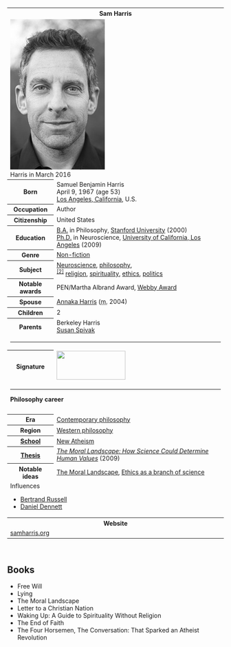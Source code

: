 <table class="infobox vcard">
<tbody>
<tr>
<th colspan="2">
<div class="fn">Sam Harris</div>
</th>
</tr>
<tr>
<td colspan="2"><a class="image" title="Harris in March 2016" href="Sam_Harris_2016_(cropped).jpg"><img src="Sam_Harris_2016_(cropped).jpg" alt="Harris in March 2016" width="220" height="349" data-file-width="2518" data-file-height="3992" /></a>
<div>Harris in March 2016</div>
</td>
</tr>
<tr>
<th scope="row">Born</th>
<td>Samuel Benjamin Harris<br />April 9, 1967<span class="noprint ForceAgeToShow">&nbsp;(age&nbsp;53)</span><br /><a title="Los Angeles" href="https://en.wikipedia.org/wiki/Los_Angeles">Los Angeles, California</a>, U.S.</td>
</tr>
<tr>
<th scope="row">Occupation</th>
<td class="role">Author</td>
</tr>
<tr>
<th scope="row">Citizenship</th>
<td>United States</td>
</tr>
<tr>
<th scope="row">Education</th>
<td><a title="Bachelor of Arts" href="https://en.wikipedia.org/wiki/Bachelor_of_Arts">B.A.</a>&nbsp;in Philosophy,&nbsp;<a title="Stanford University" href="https://en.wikipedia.org/wiki/Stanford_University">Stanford University</a>&nbsp;(2000)<br /><a class="mw-redirect" title="Ph.D." href="https://en.wikipedia.org/wiki/Ph.D.">Ph.D.</a>&nbsp;in Neuroscience,&nbsp;<a title="University of California, Los Angeles" href="https://en.wikipedia.org/wiki/University_of_California,_Los_Angeles">University of California, Los Angeles</a>&nbsp;(2009)</td>
</tr>
<tr>
<th scope="row">Genre</th>
<td class="category"><a class="mw-redirect" title="Non-fiction" href="https://en.wikipedia.org/wiki/Non-fiction">Non-fiction</a></td>
</tr>
<tr>
<th scope="row">Subject</th>
<td><a title="Neuroscience" href="https://en.wikipedia.org/wiki/Neuroscience">Neuroscience</a>,&nbsp;<a title="Philosophy" href="https://en.wikipedia.org/wiki/Philosophy">philosophy</a>,<sup id="cite_ref-pardi_2-0" class="reference"><a href="https://en.wikipedia.org/wiki/Sam_Harris#cite_note-pardi-2">[2]</a></sup>&nbsp;<a title="Religion" href="https://en.wikipedia.org/wiki/Religion">religion</a>,&nbsp;<a title="Spirituality" href="https://en.wikipedia.org/wiki/Spirituality">spirituality</a>,&nbsp;<a title="Ethics" href="https://en.wikipedia.org/wiki/Ethics">ethics</a>,&nbsp;<a title="Politics" href="https://en.wikipedia.org/wiki/Politics">politics</a></td>
</tr>
<tr>
<th scope="row">Notable awards</th>
<td>PEN/Martha Albrand Award,&nbsp;<a title="Webby Award" href="https://en.wikipedia.org/wiki/Webby_Award">Webby Award</a></td>
</tr>
<tr>
<th scope="row">Spouse</th>
<td>
<div><a title="Annaka Harris" href="https://en.wikipedia.org/wiki/Annaka_Harris">Annaka Harris</a>&nbsp;(<abbr title="married">m.</abbr>&nbsp;2004)</div>
</td>
</tr>
<tr>
<th scope="row">Children</th>
<td>2</td>
</tr>
<tr>
<th scope="row">Parents</th>
<td>Berkeley Harris<br /><a title="Susan Harris" href="https://en.wikipedia.org/wiki/Susan_Harris">Susan Spivak</a></td>
</tr>
<tr>
<td colspan="2"><hr /></td>
</tr>
<tr>
<th scope="row">Signature</th>
<td><a class="image" href="160px-Sam_Harris_signature.svg.png"><img src="160px-Sam_Harris_signature.svg.png" srcset="160px-Sam_Harris_signature.svg.png" alt="" width="160" height="67" data-file-width="525" data-file-height="220" /></a></td>
</tr>
<tr>
<td colspan="2"><hr /><strong>Philosophy career</strong></td>
</tr>
<tr>
<td colspan="2">&nbsp;</td>
</tr>
<tr>
<th scope="row">Era</th>
<td class="category"><a title="Contemporary philosophy" href="https://en.wikipedia.org/wiki/Contemporary_philosophy">Contemporary philosophy</a></td>
</tr>
<tr>
<th scope="row">Region</th>
<td class="category"><a title="Western philosophy" href="https://en.wikipedia.org/wiki/Western_philosophy">Western philosophy</a></td>
</tr>
<tr>
<th scope="row"><a title="List of schools of philosophy" href="https://en.wikipedia.org/wiki/List_of_schools_of_philosophy">School</a></th>
<td class="category"><a title="New Atheism" href="https://en.wikipedia.org/wiki/New_Atheism">New Atheism</a></td>
</tr>
<tr>
<th scope="row"><a title="Thesis" href="https://en.wikipedia.org/wiki/Thesis">Thesis</a></th>
<td><a class="external text" href="https://search.proquest.com/docview/366925574/" rel="nofollow"><em>The Moral Landscape: How Science Could Determine Human Values</em></a>&nbsp;(2009)</td>
</tr>
<tr class="note">
<th scope="row">
<div>Notable ideas</div>
</th>
<td><a title="The Moral Landscape" href="https://en.wikipedia.org/wiki/The_Moral_Landscape">The Moral Landscape</a>,&nbsp;<a title="Science of morality" href="https://en.wikipedia.org/wiki/Science_of_morality#Overview">Ethics as a branch of science</a></td>
</tr>
<tr class="note">
<td colspan="2">
<div id="NavFrame1" class="NavFrame collapsed">
<div class="NavHead">Influences</div>
<ul>
<li class="NavHead"><a title="Bertrand Russell" href="https://en.wikipedia.org/wiki/Bertrand_Russell">Bertrand Russell</a></li>
<li class="NavHead"><a title="Daniel Dennett" href="https://en.wikipedia.org/wiki/Daniel_Dennett">Daniel Dennett</a></li>
</ul>
</div>
</td>
</tr>
<tr>
<th colspan="2">Website</th>
</tr>
<tr>
<td colspan="2"><span class="url"><a class="external text" href="http://samharris.org/" rel="nofollow">samharris<wbr />.org</a></span></td>
</tr>
</tbody>
</table>

</br>



<h2> Books</h2>

<ul>

                             

 <li><a target="_blank" href="https://github.com/manjunath5496/Sam-Harris-Books/blob/master/sam(1).pdf" style="text-decoration:none;">Free Will</a></li>

 <li><a target="_blank" href="https://github.com/manjunath5496/Sam-Harris-Books/blob/master/sam(2).pdf" style="text-decoration:none;">Lying</a></li>

<li><a target="_blank" href="https://github.com/manjunath5496/Sam-Harris-Books/blob/master/sam(3).pdf" style="text-decoration:none;">The Moral Landscape</a></li>
 <li><a target="_blank" href="https://github.com/manjunath5496/Sam-Harris-Books/blob/master/sam(4).pdf" style="text-decoration:none;">Letter to a Christian Nation</a></li>                              
<li><a target="_blank" href="https://github.com/manjunath5496/Sam-Harris-Books/blob/master/sam(5).pdf" style="text-decoration:none;"> Waking Up: A Guide to Spirituality Without Religion</a></li>
<li><a target="_blank" href="https://github.com/manjunath5496/Sam-Harris-Books/blob/master/sam(6).pdf" style="text-decoration:none;">The End of Faith</a></li>
 <li><a target="_blank" href="https://github.com/manjunath5496/Sam-Harris-Books/blob/master/sam(7).pdf" style="text-decoration:none;">The Four Horsemen, The Conversation: That Sparked an Atheist Revolution</a></li>


 </ul>
